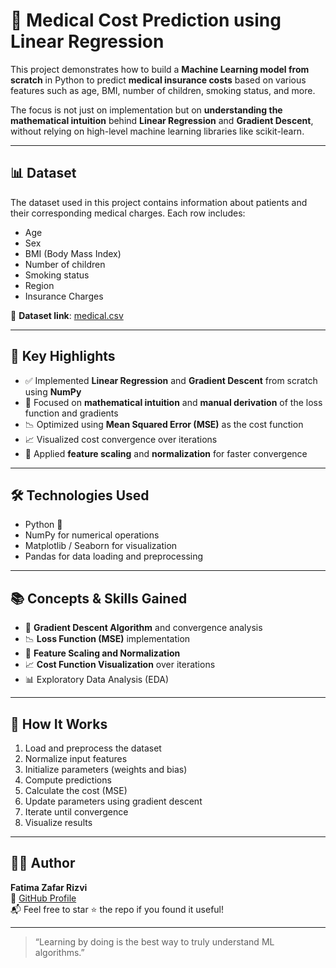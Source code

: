 # 🧠 Medical Cost Prediction using Linear Regression

This project demonstrates how to build a **Machine Learning model from scratch** in Python to predict **medical insurance costs** based on various features such as age, BMI, number of children, smoking status, and more.

The focus is not just on implementation but on **understanding the mathematical intuition** behind **Linear Regression** and **Gradient Descent**, without relying on high-level machine learning libraries like scikit-learn.

---

## 📊 Dataset

The dataset used in this project contains information about patients and their corresponding medical charges. Each row includes:

- Age
- Sex
- BMI (Body Mass Index)
- Number of children
- Smoking status
- Region
- Insurance Charges

📂 **Dataset link**: [medical.csv](https://github.com/fatimazafarrizvi/Machine-Learning/blob/main/medical.csv)

---

## 🚀 Key Highlights

- ✅ Implemented **Linear Regression** and **Gradient Descent** from scratch using **NumPy**
- 🧮 Focused on **mathematical intuition** and **manual derivation** of the loss function and gradients
- 📉 Optimized using **Mean Squared Error (MSE)** as the cost function
- 📈 Visualized cost convergence over iterations
- 🔄 Applied **feature scaling** and **normalization** for faster convergence

---

## 🛠️ Technologies Used

- Python 🐍
- NumPy for numerical operations
- Matplotlib / Seaborn for visualization
- Pandas for data loading and preprocessing

---

## 📚 Concepts & Skills Gained

- 🔁 **Gradient Descent Algorithm** and convergence analysis  
- 📉 **Loss Function (MSE)** implementation  
- 🔎 **Feature Scaling and Normalization**  
- 📈 **Cost Function Visualization** over iterations  
- 📊 Exploratory Data Analysis (EDA)

---

## 🧪 How It Works

1. Load and preprocess the dataset
2. Normalize input features
3. Initialize parameters (weights and bias)
4. Compute predictions
5. Calculate the cost (MSE)
6. Update parameters using gradient descent
7. Iterate until convergence
8. Visualize results

---

## 👩‍💻 Author

**Fatima Zafar Rizvi**  
🔗 [GitHub Profile](https://github.com/fatimazafarrizvi)  
📬 Feel free to star ⭐ the repo if you found it useful!

---

> “Learning by doing is the best way to truly understand ML algorithms.”

